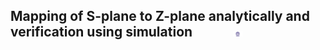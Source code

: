 ##  Mapping of S-plane to Z-plane analytically and verification using simulation  &nbsp; &nbsp; &nbsp; &nbsp; &nbsp; &nbsp; <img src="images/iitkgp.png" width="3%" />
